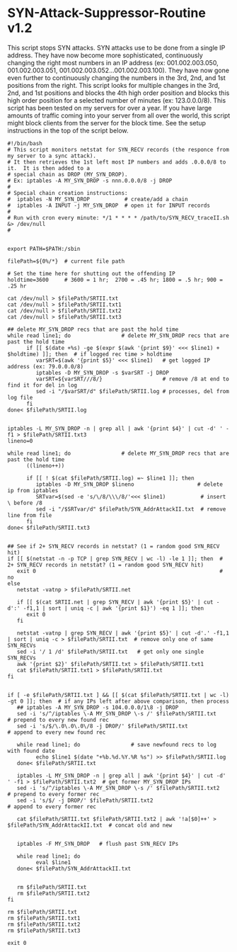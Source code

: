 # SYN-Attack-Suppressor-Routine v1.2

This script stops SYN attacks.   SYN attacks use to be done from a single IP address.  They have now become more sophisticated, continuously changing the right most numbers in an IP address (ex: 001.002.003.050, 001.002.003.051, 001.002.003.052...001.002.003.100).  They have now gone even further to continuously changing the numbers in the 3rd, 2nd, and 1st positions from the right.  This script looks for multiple changes in the 3rd, 2nd, and 1st positions and blocks the 4th high order position and blocks this high order position for a selected number of minutes (ex: 123.0.0.0/8).  This script has been tested on my servers for over a year.  If you have large amounts of traffic coming into your server from all over the world, this script might block clients from the server for the block time.  See the setup instructions in the top of the script below.  

```
#!/bin/bash
# This script monitors netstat for SYN_RECV records (the responce from my server to a sync attack).
# It then retrieves the 1st left most IP numbers and adds .0.0.0/8 to it.  It is then added to a
# special chain as DROP (MY_SYN_DROP).
# Ex: iptables -A MY_SYN_DROP -s nnn.0.0.0/8 -j DROP
#
# Special chain creation instructions:
#  iptables -N MY_SYN_DROP           # create/add a chain
#  iptables -A INPUT -j MY_SYN_DROP  # open it for INPUT records
#
# Run with cron every minute: */1 * * * * /path/to/SYN_RECV_traceII.sh &> /dev/null
#


export PATH=$PATH:/sbin

filePath=${0%/*}  # current file path

# Set the time here for shutting out the offending IP
holdtime=3600     # 3600 = 1 hr;  2700 = .45 hr; 1800 = .5 hr; 900 = .25 hr

cat /dev/null > $filePath/SRTII.txt
cat /dev/null > $filePath/SRTII.txt1
cat /dev/null > $filePath/SRTII.txt2
cat /dev/null > $filePath/SRTII.txt3

## delete MY_SYN_DROP recs that are past the hold time
while read line1; do                # delete MY_SYN_DROP recs that are past the hold time
      if [[ $(date +%s) -ge $(expr $(awk '{print $9}' <<< $line1) + $holdtime) ]]; then  # if logged rec time > holdtime
         varSRT=$(awk '{print $5}' <<< $line1)   # get logged IP address (ex: 79.0.0.0/8)
         iptables -D MY_SYN_DROP -s $varSRT -j DROP
         varSRT=${varSRT///8/}                   # remove /8 at end to find it for del in log
         sed -i "/$varSRT/d" $filePath/SRTII.log # processes, del from log file
      fi
done< $filePath/SRTII.log


iptables -L MY_SYN_DROP -n | grep all | awk '{print $4}' | cut -d' ' -f1 > $filePath/SRTII.txt3
lineno=0

while read line1; do                # delete MY_SYN_DROP recs that are past the hold time
      ((lineno++))

      if [[ ! $(cat $filePath/SRTII.log) =~ $line1 ]]; then
         iptables -D MY_SYN_DROP $lineno                    # delete ip from iptables
         SRTvar=$(sed -e 's/\/8/\\\/8/'<<< $line1)           # insert \ before /8
         sed -i "/$SRTvar/d" $filePath/SYN_AddrAttackII.txt  # remove line from file
      fi
done< $filePath/SRTII.txt3


## See if 2+ SYN_RECV records in netstat? (1 = random good SYN_RECV hit)
if [[ $(netstat -n -p TCP | grep SYN_RECV | wc -l) -le 1 ]]; then  # 2+ SYN_RECV records in netstat? (1 = random good SYN_RECV hit)
   exit 0                                                          # no
else
   netstat -vatnp > $filePath/SRTII.net

   if [[ $(cat SRTII.net | grep SYN_RECV | awk '{print $5}' | cut -d':' -f1,1 | sort | uniq -c | awk '{print $1}') -eq 1 ]]; then
      exit 0
   fi

   netstat -vatnp | grep SYN_RECV | awk '{print $5}' | cut -d'.' -f1,1 | sort | uniq -c > $filePath/SRTII.txt  # remove only one of same SYN_RECVs
   sed -i '/ 1 /d' $filePath/SRTII.txt   # get only one single SYN_RECVs
   awk '{print $2}' $filePath/SRTII.txt > $filePath/SRTII.txt1
   cat $filePath/SRTII.txt1 > $filePath/SRTII.txt
fi


if [ -e $filePath/SRTII.txt ] && [[ $(cat $filePath/SRTII.txt | wc -l) -gt 0 ]]; then  # if any IPs left after above comparison, then process
   ## iptables -A MY_SYN_DROP -s 104.0.0.0/1\8 -j DROP
   sed -i 's/^/iptables \-A MY_SYN_DROP \-s /' $filePath/SRTII.txt    # prepend to every new found rec
   sed -i 's/$/\.0\.0\.0\/8 -j DROP/' $filePath/SRTII.txt             # append to every new found rec

   while read line1; do                # save newfound recs to log with found date
         echo $line1 $(date "+%b.%d.%Y.%R %s") >> $filePath/SRTII.log
   done< $filePath/SRTII.txt

   iptables -L MY_SYN_DROP -n | grep all | awk '{print $4}' | cut -d' ' -f1 > $filePath/SRTII.txt2  # get former MY_SYN_DROP IPs
   sed -i 's/^/iptables \-A MY_SYN_DROP \-s /' $filePath/SRTII.txt2                                 # prepend to every former rec
   sed -i 's/$/ -j DROP/' $filePath/SRTII.txt2                                                      # append to every former rec

   cat $filePath/SRTII.txt $filePath/SRTII.txt2 | awk '!a[$0]++' > $filePath/SYN_AddrAttackII.txt  # concat old and new


   iptables -F MY_SYN_DROP   # flush past SYN_RECV IPs

   while read line1; do
         eval $line1
   done< $filePath/SYN_AddrAttackII.txt


   rm $filePath/SRTII.txt
   rm $filePath/SRTII.txt2
fi

rm $filePath/SRTII.txt
rm $filePath/SRTII.txt1
rm $filePath/SRTII.txt2
rm $filePath/SRTII.txt3

exit 0
```
